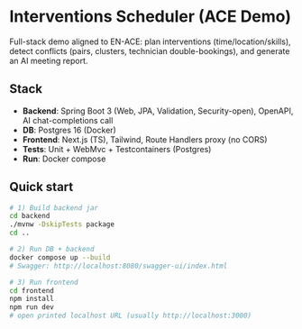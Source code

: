 # Interventions Scheduler (ACE Demo)

Full-stack demo aligned to EN-ACE: plan interventions (time/location/skills), detect conflicts (pairs, clusters, technician double-bookings), and generate an AI meeting report.

## Stack
- **Backend**: Spring Boot 3 (Web, JPA, Validation, Security-open), OpenAPI, AI chat-completions call
- **DB**: Postgres 16 (Docker)
- **Frontend**: Next.js (TS), Tailwind, Route Handlers proxy (no CORS)
- **Tests**: Unit + WebMvc + Testcontainers (Postgres)
- **Run**: Docker compose

## Quick start

```bash
# 1) Build backend jar
cd backend
./mvnw -DskipTests package
cd ..

# 2) Run DB + backend
docker compose up --build
# Swagger: http://localhost:8080/swagger-ui/index.html

# 3) Run frontend
cd frontend
npm install
npm run dev
# open printed localhost URL (usually http://localhost:3000)
